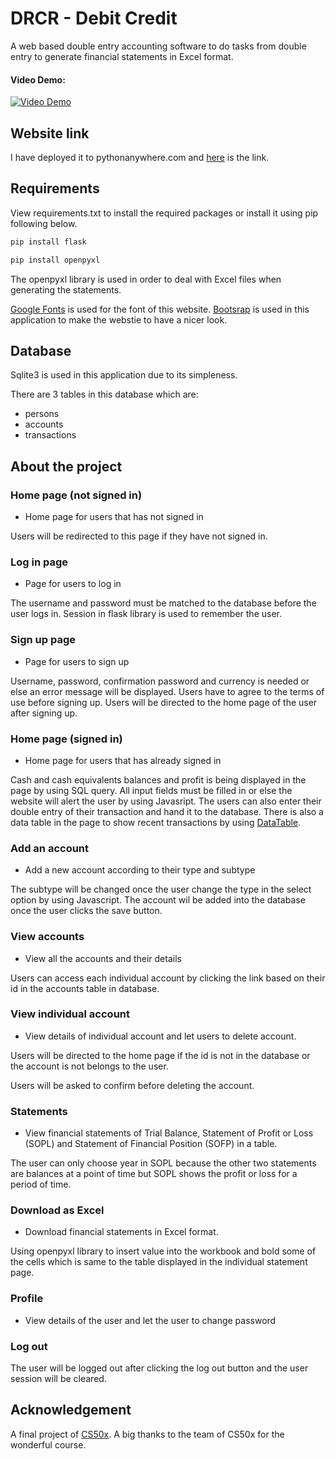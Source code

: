 # DRCR - Debit Credit
A web based double entry accounting software to do tasks from double entry to generate financial statements in Excel format.
#### Video Demo:
[![Video Demo](https://img.youtube.com/vi/VyvKvPro5_g/0.jpg)](https://www.youtube.com/watch?v=VyvKvPro5_g)

## Website link
I have deployed it to pythonanywhere.com and [here](https://drcr.pythonanywhere.com/) is the link.

## Requirements
View requirements.txt to install the required packages or install it using pip following below.

```bash
pip install flask
```

```bash
pip install openpyxl
```

The openpyxl library is used in order to deal with Excel files when generating the statements.

[Google Fonts](https://fonts.google.com/) is used for the font of this website.
[Bootsrap](https://getbootstrap.com/) is used in this application to make the webstie to have a nicer look.

## Database
Sqlite3 is used in this application due to its simpleness.

There are 3 tables in this database which are:
- persons
- accounts
- transactions

## About the project
### Home page (not signed in)
- Home page for users that has not signed in

Users will be redirected to this page if they have not signed in.

### Log in page
- Page for users to log in

The username and password must be matched to the database before the user logs in. Session in flask library is used to remember the user.

### Sign up page
- Page for users to sign up

Username, password, confirmation password and currency is needed or else an error message will be displayed. Users have to agree to the terms of use before signing up. Users will be directed to the home page of the user after signing up.

### Home page (signed in)
- Home page for users that has already signed in

Cash and cash equivalents balances and profit is being displayed in the page by using SQL query. All input fields must be filled in or else the website will alert the user by using Javasript. The users can also enter their double entry of their transaction and hand it to the database. There is also a data table in the page to show recent transactions by using [DataTable](https://datatables.net/examples/styling/bootstrap4).

### Add an account
- Add a new account according to their type and subtype

The subtype will be changed once the user change the type in the select option by using Javascript. The account wil be added into the database once the user clicks the save button.

### View accounts
- View all the accounts and their details

Users can access each individual account by clicking the link based on their id in the accounts table in database. 

### View individual account
- View details of individual account and let users to delete account.

Users will be directed to the home page if the id is not in the database or the account is not belongs to the user.

Users will be asked to confirm before deleting the account.

### Statements
- View financial statements of Trial Balance, Statement of Profit or Loss (SOPL) and Statement of Financial Position (SOFP) in a table.

The user can only choose year in SOPL because the other two statements are balances at a point of time but SOPL shows the profit or loss for a period of time.

### Download as Excel
- Download financial statements in Excel format.

Using openpyxl library to insert value into the workbook and bold some of the cells which is same to the table displayed in the individual statement page.

### Profile
- View details of the user and let the user to change password

### Log out
The user will be logged out after clicking the log out button and the user session will be cleared.

## Acknowledgement
A final project of [CS50x](https://cs50.harvard.edu/x/2021/). A big thanks to the team of CS50x for the wonderful course.
